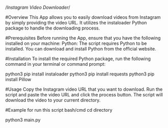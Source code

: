 /*Instagram Video Downloader*/

#Overview
This App allows you to easily download videos from Instagram by simply providing the video URL. It utilizes the instaloader Python package to handle the downloading process.

#Prerequisites
Before running the App, ensure that you have the following installed on your machine:
Python: The script requires Python to be installed. You can download and install Python from the official website.

#Installation
To install the required Python package, run the following command in your terminal or command prompt:

python3 pip install instaloader
python3 pip install requests
python3 pip install Pillow


#Usage
Copy the Instagram video URL that you want to download.
Run the script and paste the video URL and click the process button.
The script will download the video to your current directory.

#Example
for run this script
bash/cmd 
cd directory

python3 main.py